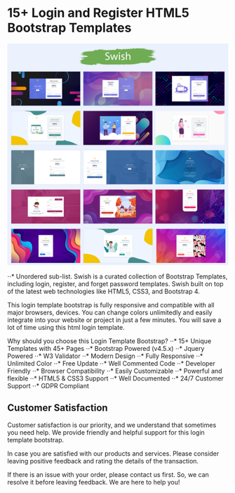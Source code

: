 # 15+ Login and Register HTML5 Bootstrap Templates

<p align="center"><a href="https://themeluxury.com/bootstrap-templates/swish-login-template-bootstrap/" target="_blank"><img src="https://raw.githubusercontent.com/themeluxury/art/master/15-login-and-register-html5-bootstrap-templates/main-preview.png"></a></p>
⋅⋅* Unordered sub-list. 
Swish is a curated collection of Bootstrap Templates, including login, register, and forget password templates. Swish built on top of the latest web technologies like HTML5, CSS3, and Bootstrap 4.

This login template bootstrap is fully responsive and compatible with all major browsers, devices. You can change colors unlimitedly and easily integrate into your website or project in just a few minutes. You will save a lot of time using this html login template.

Why should you choose this Login Template Bootstrap?
⋅⋅* 15+ Unique Templates with 45+ Pages
⋅⋅* Bootstrap Powered (v4.5.x)
⋅⋅* Jquery Powered
⋅⋅* W3 Validator
⋅⋅* Modern Design
⋅⋅* Fully Responsive
⋅⋅* Unlimited Color
⋅⋅* Free Update
⋅⋅* Well Commented Code
⋅⋅* Developer Friendly
⋅⋅* Browser Compatibility
⋅⋅* Easily Customizable
⋅⋅* Powerful and flexible
⋅⋅* HTML5 & CSS3 Support
⋅⋅* Well Documented
⋅⋅* 24/7 Customer Support
⋅⋅* GDPR Compliant

## Customer Satisfaction

Customer satisfaction is our priority, and we understand that sometimes you need help. We provide friendly and helpful support for this login template bootstrap.

In case you are satisfied with our products and services. Please consider leaving positive feedback and rating the details of the transaction.

If there is an issue with your order, please contact us first. So, we can resolve it before leaving feedback. We are here to help you!

